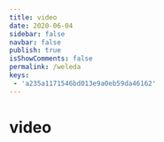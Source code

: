```yaml
---
title: video
date: 2020-06-04
sidebar: false
navbar: false
publish: true
isShowComments: false
permalink: /weleda
keys:
 - 'a235a1171546bd013e9a0eb59da46162'
---
```


# video

<template>
    <div id="app">
        <div class="container">
            <h1>今回のコミットを戻して、登録済みクレジットカードを消して、定期商品購入すれば、CardSeqがNULLです。</h1>
            </br>
            <my-video :sources="video.sources" :options="video.options"></my-video>
            <h1>登録済みのクレジットカードがないアカンウト、は定期購入の時、/shoppingに初めてクレジットカード登録したら、CardSeqがNULLです。</h1>
            <my-video :sources="video1.sources" :options="video1.options"></my-video>
        </div>
    </div>
</template>

<script>
import myVideo from 'vue-video'
export default {
    data () {
        return {
            video: {
                sources: [{
                    src: '/images/video.mp4',
                    type: 'video/mp4'
                }],
                options: {
                    autoplay: true,
                    volume: 0.1,
                }
            },
            video1: {
                sources: [{
                    src: '/images/video1.mp4',
                    type: 'video/mp4'
                }],
                options: {
                    autoplay: false,
                    volume: 0.1,
                }
            }
        }
    },
    components: {
        myVideo
    }
}
</script>